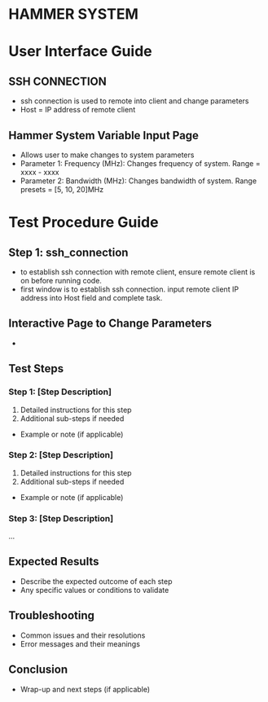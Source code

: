 # HAMMER SYSTEM 

# User Interface Guide

## SSH CONNECTION
- ssh connection is used to remote into client and change parameters
-  Host = IP address of remote client

## Hammer System Variable Input Page
- Allows user to make changes to system parameters
 - Parameter 1: Frequency (MHz): Changes frequency of system. Range = xxxx - xxxx
 - Parameter 2: Bandwidth (MHz): Changes bandwidth of system. Range presets = [5, 10, 20]MHz

# Test Procedure Guide

## Step 1: ssh_connection
- to establish ssh connection with remote client, ensure remote client is on before running code.
- first window is to establish ssh connection. input remote client IP address into Host field and complete task.

## Interactive Page to Change Parameters
 - 

## Test Steps

### Step 1: [Step Description]
1. Detailed instructions for this step
2. Additional sub-steps if needed
  - Example or note (if applicable)

### Step 2: [Step Description]
1. Detailed instructions for this step
2. Additional sub-steps if needed
  - Example or note (if applicable)

### Step 3: [Step Description]
...

## Expected Results
- Describe the expected outcome of each step
- Any specific values or conditions to validate

## Troubleshooting
- Common issues and their resolutions
- Error messages and their meanings

## Conclusion
- Wrap-up and next steps (if applicable)

